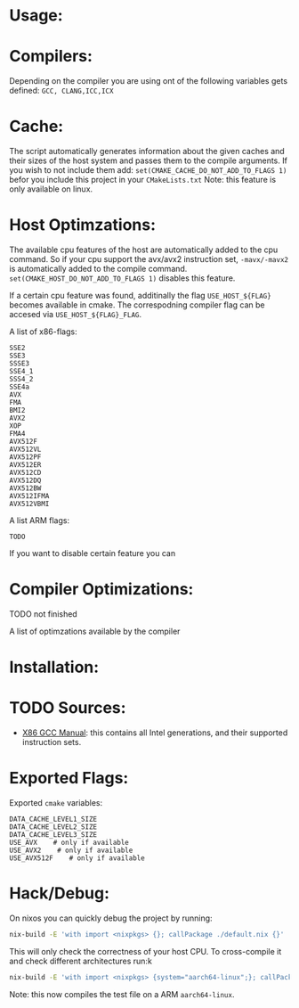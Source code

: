 Usage:
======


Compilers:
=========

Depending on the compiler you are using ont of the following variables gets 
defined: `GCC, CLANG,ICC,ICX`

Cache:
======

The script automatically generates information about the given caches and their
sizes of the host system and passes them to the compile arguments. If you wish
to not include them add: `set(CMAKE_CACHE_DO_NOT_ADD_TO_FLAGS 1)` befor you 
include this project in your `CMakeLists.txt`
Note: this feature is only available on linux.

Host Optimzations:
================

The available cpu features of the host are automatically added to the cpu 
command. So if your cpu support the avx/avx2 instruction set, `-mavx/-mavx2`
is automatically added to the compile command. `set(CMAKE_HOST_DO_NOT_ADD_TO_FLAGS 1)` 
disables this feature. 

If a certain cpu feature was found, additinally the flag `USE_HOST_${FLAG}` becomes
available in cmake. The correspodning compiler flag can be accesed via `USE_HOST_${FLAG}_FLAG`.

A list of x86-flags:

```
SSE2
SSE3
SSSE3
SSE4_1
SSS4_2
SSE4a
AVX
FMA
BMI2
AVX2
XOP
FMA4
AVX512F
AVX512VL
AVX512PF
AVX512ER
AVX512CD
AVX512DQ
AVX512BW
AVX512IFMA
AVX512VBMI
```

A list ARM flags:
```
TODO
```


If you want to disable certain feature you can


Compiler Optimizations:
=======================

TODO not finished

A list of optimzations available by the compiler



Installation:
=============
TODO
Sources:
========
- [X86 GCC Manual](https://gcc.gnu.org/onlinedocs/gcc/x86-Options.html): this contains
    all Intel generations, and their supported instruction sets.

Exported Flags:
==============

Exported `cmake` variables:
```
DATA_CACHE_LEVEL1_SIZE
DATA_CACHE_LEVEL2_SIZE
DATA_CACHE_LEVEL3_SIZE
USE_AVX    # only if available
USE_AVX2    # only if available
USE_AVX512F    # only if available

```


Hack/Debug:
==========
On nixos you can quickly debug the project by running:
```bash
nix-build -E 'with import <nixpkgs> {}; callPackage ./default.nix {}'
```
This will only check the correctness of your host CPU. To cross-compile it and
check different architectures run:k
```bash
nix-build -E 'with import <nixpkgs> {system="aarch64-linux";}; callPackage ./default.nix {}'
```
Note: this now compiles the test file on a ARM `aarch64-linux`. 
